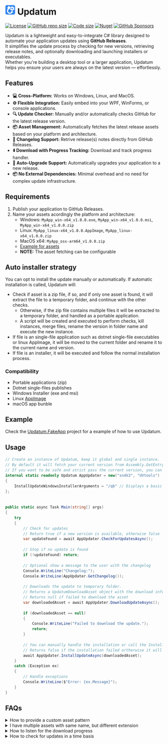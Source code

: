 ﻿# [![](https://github.com/sn4k3/Updatum/raw/main/media/Updatum-32.png)](#) Updatum

[![License](https://img.shields.io/github/license/sn4k3/Updatum?style=for-the-badge)](https://github.com/sn4k3/Updatum/blob/master/LICENSE)
[![GitHub repo size](https://img.shields.io/github/repo-size/sn4k3/Updatum?style=for-the-badge)](#)
[![Code size](https://img.shields.io/github/languages/code-size/sn4k3/Updatum?style=for-the-badge)](#)
[![Nuget](https://img.shields.io/nuget/v/Updatum?style=for-the-badge)](https://www.nuget.org/packages/Updatum)
[![GitHub Sponsors](https://img.shields.io/github/sponsors/sn4k3?color=red&style=for-the-badge)](https://github.com/sponsors/sn4k3)

Updatum is a lightweight and easy-to-integrate C# library designed to automate your application updates using **GitHub Releases**.  
It simplifies the update process by checking for new versions, retrieving release notes, and optionally downloading and launching installers or executables.  
Whether you're building a desktop tool or a larger application, Updatum helps you ensure your users are always on the latest version — effortlessly.

## Features

- **💻 Cross-Platform:** Works on Windows, Linux, and MacOS.
- **⚙️ Flexible Integration:** Easily embed into your WPF, WinForms, or console applications.
- **🔍 Update Checker:** Manually and/or automatically checks GitHub for the latest release version.
- **📦 Asset Management:** Automatically fetches the latest release assets based on your platform and architecture.
- **📄 Changelog Support:** Retrive release(s) notes directly from GitHub Releases.
- **⬇️ Download with Progress Tracking:** Download and track progress handler.
- **🔄 Auto-Upgrade Support:** Automatically upgrades your application to a new release.
- **📦 No External Dependencies:** Minimal overhead and no need for complex update infrastructure.

## Requirements

1. Publish your application to GitHub Releases.
1. Name your assets acordingly the platform and architecture:
   - Windows: `MyApp_win-x64_v1.0.0.exe`, `MyApp_win-x64_v1.0.0.msi`, `MyApp_win-x64_v1.0.0.zip`
   - Linux: `MyApp_linux-x64_v1.0.0.AppImage`, `MyApp_linux-x64_v1.0.0.zip`
   - MacOS x64: `MyApp_osx-arm64_v1.0.0.zip`
   - [Example for assets](https://github.com/sn4k3/UVtools/releases/latest)
   - **NOTE:** The asset fetching can be configurable

## Auto installer strategy

You can opt to install the update manually or automatically.
If automatic installation is called, Updatum will:

- Check if asset is a zip file, if so, and if only one asset is found, it will extract the file to a temporary folder, and continue with the other checks.
  - Otherwise, if the zip file contains multiple files it will be extracted to a temporary folder, and handled as a portable application.
  - A script will be created and executed to perform checks, kill instances, merge files, rename the version in folder name and execute the new instance.
- If file is an single-file application such as dotnet single-file executables or linux AppImage, it will be moved to the current folder and rename it to the current name and version.
- If file is an installer, it will be executed and follow the normal installation process.

### Compatibility

- Portable applications (zip)
- Dotnet single-files publishes
- Windows Installer (exe and msi)
- Linux [AppImage](https://appimage.org/)
- macOS app bunble

## Example

Check the [Updatum.FakeApp](https://github.com/sn4k3/Updatum/blob/main/Updatum.FakeApp/Program.cs) project for a example of how to use Updatum.

## Usage


```csharp
// Create an instance of Updatum, keep it global and single instance.
// By default it will fetch your current version from Assembly.GetEntryAssembly().GetName().Version
// If you want to be safe and strict pass the current version, you can set 3rd argument as: Assembly.GetExecutingAssembly().GetName().Version
internal static readonly Updatum AppUpdater = new("sn4k3", "UVtools")
{
    InstallUpdateWindowsInstallerArguments = "/qb" // Displays a basic user interface for MSI package
};


public static async Task Main(string[] args)
{
    try
    {
        // Check for updates
        // Return true if a new version is available, otherwise false
        var updateFound = await AppUpdater.CheckForUpdatesAsync();

        // Stop if no update is found
        if (!updateFound) return;

        // Optional show a message to the user with the changelog
        Console.WriteLine("Changelog:");
        Console.WriteLine(AppUpdater.GetChangelog());

        // Downloads the update to temporary folder.
        // Returns a UpdatumDownloadAsset object with the download information
        // Returns null if failed to download the asset
        var downloadedAsset = await AppUpdater.DownloadUpdateAsync();

        if (downloadedAsset == null)
        {
            Console.WriteLine("Failed to download the update.");
            return;
        }

        // You can manually handle the installation or call the Install method:
        // Returns false if the installation failed ortherwise it will never return true as the process will be terminated to complete the installation.
        await AppUpdater.InstallUpdateAsync(downloadedAsset);
    }
    catch (Exception ex)
    {
        // Handle exceptions
        Console.WriteLine($"Error: {ex.Message}");
    }
}
```

## FAQs

<details>
<summary>How to provide a custom asset pattern</summary>

### Customize the asset pattern

Your asset naming convention may differ from the default one, and you can customize the asset fetcher to suit your needs.  
By using the property `AssetRegexPattern` you can provide a regex pattern to match your assets.

```cssharp
// Expect assets to be named like: MyApp_winx64_v1.0.0
AppUpdater.AssetRegexPattern = $"{RuntimeInformation.RuntimeIdentifier.Replace("-", string.Empty)}";
```
</details>



<details>
<summary>I have multiple assets with same name, but different extension</summary>

### Customize the asset extension filter

If you have multiple assets with the same name but different extensions, 
for example `MyApp_win-x64_v1.0.0.zip` (The portable) and `MyApp_win-x64_v1.0.0.msi` (The installer),
you can use the `AssetExtensionFilter` property to filter them out.  
You will require some sort of file included in the application folder to know if user is running the portable or the installer version.
If you omit this step, the first asset will be used.


```cssharp
if (IsPortableApp) AppUpdater.AssetExtensionFilter = "zip";
```

**Notes:** 

- The `AssetRegexPattern` can also be used for the same porpose, but it is not recommended.
</details>



<details>
<summary>How to listen for the download progress</summary>

### Listen for the download progress

If you using a binding framework like WPF, WinUI or Avalonia, you can use the properties directly:
- `DownloadedMegabytes` to bind to a progress bar text
- `DownloadTotalSizeMegabytes` to bind to a progress bar text
- `DownloadedPercentage` to bind to a progress bar
- Example: {0} / {1} Megabytes

As all properties raises changes the UI will reflect changes on such frameworks.  
If you require to listen for the download progress or redirect the value, you can subscribe `PropertyChanged` event.

```csharp
private static void AppUpdaterOnPropertyChanged(object? sender, PropertyChangedEventArgs e)
{
    if (e.PropertyName == nameof(Updatum.DownloadedPercentage))
    {
        Console.WriteLine($"Downloaded: {AppUpdater.DownloadedMegabytes} MB / {AppUpdater.DownloadTotalSizeMegabytes} MB  ({AppUpdater.DownloadedPercentage} %)");
    }
}
```

**Notes:**

- The frequency of progress change can be adjusted with: `DownloadProgressUpdateFrequencySeconds`
</details>

<details>
<summary>How to check for updates in a time basis</summary>

### Check for updates in a time basis

You can make use of built-in timer object: `AutoUpdateCheckTimer` and listen for `UpdateFound` event.

```csharp
AppUpdater.AutoUpdateCheckTimer.Interval = TimeSpan.FromHours(1).TotalMilliseconds;
AppUpdater.AutoUpdateCheckTimer.Start();
```
</details>